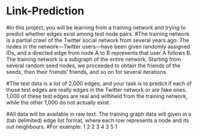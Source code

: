 # Link-Prediction
#In this project, you will be learning from a training network and trying to predict whether edges exist among test node pairs.
#The training network is a partial crawl of the Twitter social network from several years ago. The nodes in the network—Twitter users—have been given randomly assigned IDs, and a directed edge from node A to B represents that user A follows B. The training network is a subgraph of the entire network. Starting from several random seed nodes, we proceeded to obtain the friends of the seeds, then their friends’ friends, and so on for several iterations.

#The test data is a list of 2,000 edges, and your task is to predict if each of those test edges are really edges in the Twitter network or are fake ones. 1,000 of these test edges are real and withheld from the training network, while the other 1,000 do not actually exist.

#All data will be available in raw text. The training graph data will given in a (tab delimited) edge list format, where each row represents a node and its out neighbours. 
#For example:
1 2
2 3 
4 3 5 1
